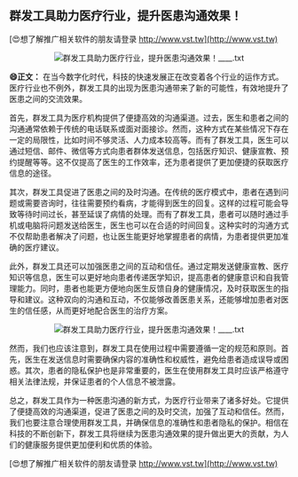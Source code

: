 ## **群发工具助力医疗行业，提升医患沟通效果！**

[😍想了解推广相关软件的朋友请登录 http://www.vst.tw](http://www.vst.tw)

 <center><img src="https://vst.tw/MP4/tuiguang/png/0.png" alt="群发工具助力医疗行业，提升医患沟通效果！____.txt"></center>

**😄正文：**
在当今数字化时代，科技的快速发展正在改变着各个行业的运作方式。医疗行业也不例外，群发工具的出现为医患沟通带来了新的可能性，有效地提升了医患之间的交流效果。

首先，群发工具为医疗机构提供了便捷高效的沟通渠道。过去，医生和患者之间的沟通通常依赖于传统的电话联系或面对面接诊。然而，这种方式在某些情况下存在一定的局限性，比如时间不够灵活、人力成本较高等。而有了群发工具，医生可以通过短信、邮件、微信等方式向患者群体发送信息，包括医疗知识、健康宣教、预约提醒等等。这不仅提高了医生的工作效率，还为患者提供了更加便捷的获取医疗信息的途径。

其次，群发工具促进了医患之间的及时沟通。在传统的医疗模式中，患者在遇到问题或需要咨询时，往往需要预约看病，才能得到医生的回复。这样的过程可能会导致等待时间过长，甚至延误了病情的处理。而有了群发工具，患者可以随时通过手机或电脑将问题发送给医生，医生也可以在合适的时间回复。这种实时的沟通方式不仅帮助患者解决了问题，也让医生能更好地掌握患者的病情，为患者提供更加准确的医疗建议。

此外，群发工具还可以加强医患之间的互动和信任。通过定期发送健康宣教、医疗知识等信息，医生可以更好地向患者传递医学知识，提高患者的健康意识和自我管理能力。同时，患者也能更方便地向医生反馈自身的健康情况，及时获取医生的指导和建议。这种双向的沟通和互动，不仅能够改善医患关系，还能够增加患者对医生的信任感，从而更好地配合医生的治疗方案。

 <center><img src="https://vst.tw/MP4/tuiguang/png/2.png" alt="群发工具助力医疗行业，提升医患沟通效果！____.txt"></center>

然而，我们也应该注意到，群发工具在使用过程中需要遵循一定的规范和原则。首先，医生在发送信息时需要确保内容的准确性和权威性，避免给患者造成误导或困惑。其次，患者的隐私保护也是非常重要的，医生在使用群发工具时应该严格遵守相关法律法规，并保证患者的个人信息不被泄露。

总之，群发工具作为一种医患沟通的新方式，为医疗行业带来了诸多好处。它提供了便捷高效的沟通渠道，促进了医患之间的及时交流，加强了互动和信任。然而，我们也要注意合理使用群发工具，并确保信息的准确性和患者隐私的保护。相信在科技的不断创新下，群发工具将继续为医患沟通效果的提升做出更大的贡献，为人们的健康服务提供更加便利和优质的体验。

[😍想了解推广相关软件的朋友请登录 http://www.vst.tw](http://www.vst.tw)



